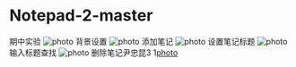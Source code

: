 # Notepad-2-master
期中实验
![photo](https://github.com/YZK216338/Notepad-2-master/blob/master/app/src/main/res/drawable/1.jpg)
背景设置
![photo](https://github.com/YZK216338/Notepad-2-master/blob/master/app/src/main/res/drawable/2.jpg)
添加笔记
![photo](https://github.com/YZK216338/Notepad-2-master/blob/master/app/src/main/res/drawable/3.jpg)
设置笔记标题
![photo](https://github.com/YZK216338/Notepad-2-master/blob/master/app/src/main/res/drawable/4.jpg)
输入标题查找
![photo](https://github.com/YZK216338/Notepad-2-master/blob/master/app/src/main/res/drawable/5.jpg)
删除笔记尹忠昆3
1[photo](https://github.com/YZK216338/Notepad-2-master/blob/master/app/src/main/res/drawable/6.jpg)
